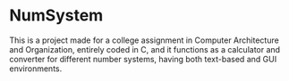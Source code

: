 # NumSystem

This is a project made for a college assignment in Computer Architecture and Organization, entirely coded in C, and it functions as a calculator and converter for different number systems, having both text-based and GUI environments.

